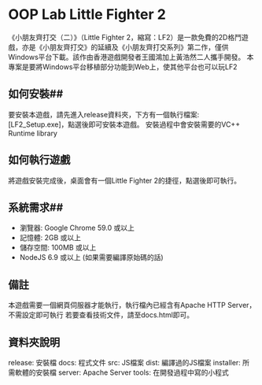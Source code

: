 # OOP Lab Little Fighter 2

《小朋友齊打交（二）》（Little Fighter 2，縮寫：LF2）是一款免費的2D格鬥遊戲，亦是《小朋友齊打交》的延續及《小朋友齊打交系列》第二作，僅供Windows平台下載。該作由香港遊戲開發者王國鴻加上黃浩然二人攜手開發。
本專案是要將Windows平台移植部分功能到Web上，使其他平台也可以玩LF2

## 如何安裝##

要安裝本遊戲，請先進入release資料夾，下方有一個執行檔案: [LF2_Setup.exe]，點選後即可安裝本遊戲。
安裝過程中會安裝需要的VC++ Runtime library

## 如何執行遊戲 ##
將遊戲安裝完成後，桌面會有一個Little Fighter 2的捷徑，點選後即可執行。

## 系統需求##
- 瀏覽器: Google Chrome 59.0 或以上
- 記憶體: 2GB 或以上
- 儲存空間: 100MB 或以上
- NodeJS 6.9 或以上 (如果需要編譯原始碼的話)

## 備註 ##
本遊戲需要一個網頁伺服器才能執行，執行檔內已經含有Apache HTTP Server，不需設定即可執行
若要查看技術文件，請至docs.html即可。

## 資料夾說明 ##
release: 安裝檔
docs: 程式文件
src: JS檔案
dist: 編譯過的JS檔案
installer: 所需軟體的安裝檔
server: Apache Server
tools: 在開發過程中寫的小程式
